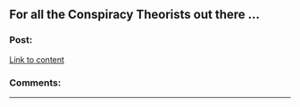 ## For all the Conspiracy Theorists out there ...

### Post:

[Link to content]()

### Comments:

---

